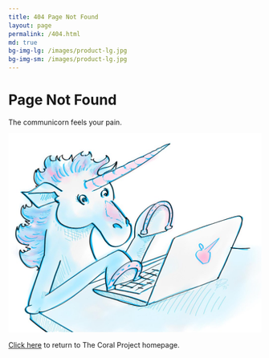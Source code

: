 ```yaml
---
title: 404 Page Not Found
layout: page
permalink: /404.html
md: true
bg-img-lg: /images/product-lg.jpg
bg-img-sm: /images/product-lg.jpg
---
```

# Page Not Found

The communicorn feels your pain.

<img src="/images/communicorn.jpg" class="w-100 pb4">

<!-- ![Communicorn]({{"/images/communicorn.jpg" | prepend: site.baseurl}}) -->

[Click here](https://coralproject.net) to return to The Coral Project homepage.

